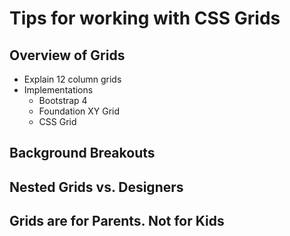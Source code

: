# Tips for working with CSS Grids

## Overview of Grids
- Explain 12 column grids
- Implementations
    - Bootstrap 4
    - Foundation XY Grid
    - CSS Grid 

## Background Breakouts

## Nested Grids vs. Designers

## Grids are for Parents. Not for Kids